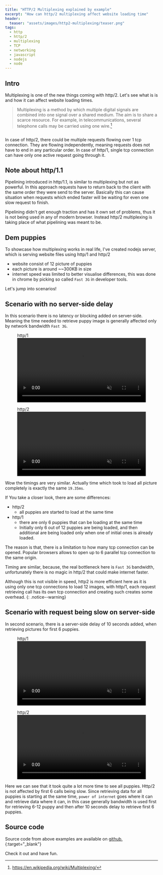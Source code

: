 ```yaml
---
title: "HTTP/2 Multiplexing explained by example"
excerpt: "How can http/2 multiplexing affect website loading time"
header:
  teaser: "assets/images/http2-multiplexing/teaser.png"
tags:
  - http
  - http/2
  - multiplexing
  - TCP
  - networking
  - javascript
  - nodejs
  - node
---
```


## Intro

Multiplexing is one of the new things coming with http/2. Let's see what is is and how it can affect website loading times.

> Multiplexing is a method by which multiple digital signals are combined into one signal over a shared medium. The aim is to share a scarce resource. For example, in telecommunications, several telephone calls may be carried using one wire.[^1]

[^1]: <https://en.wikipedia.org/wiki/Multiplexing/>

  <img class="align-center" src="{{ site.url }}{{ site.baseurl }}/assets/images/http2-multiplexing/1.png" alt="">

In case of http/2, there could be multiple requests flowing over 1 tcp connection. They are flowing independently, meaning requests does not have to end in any particular order. In case of http/1, single tcp connection can have only one active request going through it.

## Note about http/1.1

Pipelining introduced in http/1.1, is similar to multiplexing but not as powerful. In this approach requests have to return back to the client with the same order they were send to the server.
Basically this can cause situation when requests which ended faster will be waiting for even one slow request to finish.

Pipelining didn't get enough traction and has it own set of problems, thus it is not being used in any of modern browser.
Instead http/2 multiplexing is taking place of what pipelining was meant to be.

## Dem puppies

To showcase how multiplexing works in real life, I've created nodejs server, which is serving website files using http/1 and http/2

- website consist of 12 picture of puppies
- each picture is around ~~300KB in size
- internet speed was limited to better visualise differences, this was done in chrome by picking so called `Fast 3G` in developer tools.

Let's jump into scenarios!

## Scenario with no server-side delay

In this scenario there is no latency or blocking added on server-side.
Meaning the time needed to retrieve puppy image is generally affected only by network bandwidth `Fast 3G`.

<figure>
  <figcaption>http/1</figcaption>
  <video controls autoplay loop muted width="100%">
    <source src="/assets/images/http2-multiplexing/http1.mp4" type="video/mp4">
  </video>
</figure>

<figure>
  <figcaption>http/2</figcaption>
  <video controls autoplay loop muted width="100%">
    <source src="/assets/images/http2-multiplexing/http2.mp4" type="video/mp4">
  </video>
</figure>

Wow the timings are very similar. Actually time which took to load all picture completely is exactly the same `19.35ms`.

If You take a closer look, there are some differences:

- http/2
  - all puppies are started to load at the same time
- http/1
  - there are only 6 puppies that can be loading at the same time
  - Initially only 6 out of 12 puppies are being loaded, and then additional are being loaded only when one of initial ones is already loaded.

The reason is that, there is a limitation to how many tcp connection can be opened. Popular browsers allows to open up to 6 parallel tcp connection to the same origin.

Timing are similar, because, the real bottleneck here is `Fast 3G` bandwidth, unfortunately there is no magic in http/2 that could make internet faster.

Although this is not visible in speed, http2 is more efficient here as it is using only one tcp connections to load 12 images, with http/1, each request retrieving call has its own tcp connection and creating such creates some overhead.
{: .notice--warning}

## Scenario with request being slow on server-side

In second scenario, there is a server-side delay of 10 seconds added, when retrieving pictures for first 6 puppies.

<figure>
  <figcaption>http/1</figcaption>
  <video controls autoplay loop muted width="100%">
    <source src="/assets/images/http2-multiplexing/http1_delay.mp4" type="video/mp4">
  </video>
</figure>

<figure>
  <figcaption>http/2</figcaption>
  <video controls autoplay loop muted width="100%">
    <source src="/assets/images/http2-multiplexing/http2_delay.mp4" type="video/mp4">
  </video>
</figure>

Here we can see that it took quite a lot more time to see all puppies.
Http/2 is not affected by first 6 calls being slow. Since  retrieving data for all puppies is starting at the same time, `power of internet` goes where it can and retrieve data where it can, in this case generally bandwidth is used first for retrieving 6-12 puppy and then after 10 seconds delay to retrieve first 6 puppies.

## Source code

Source code from above examples are available on [github.](https://github.com/UnderNotic/http-multiplexing){:target="\_blank"}

Check it out and have fun.
